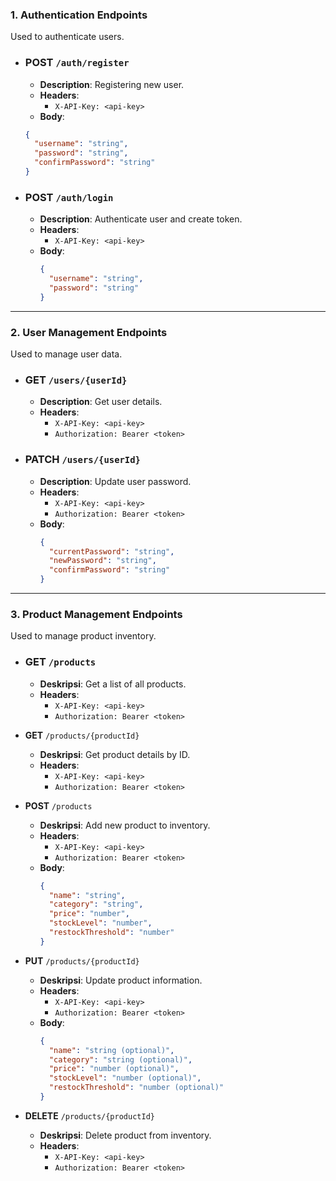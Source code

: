 ### 1. **Authentication Endpoints**

Used to authenticate users.

- ### POST `/auth/register`
  - **Description**: Registering new user.
  - **Headers**:
    - `X-API-Key: <api-key>`
  - **Body**:
  ```json
  {
    "username": "string", 
    "password": "string",
    "confirmPassword": "string"
  }
  ```

- ### POST `/auth/login`
  - **Description**: Authenticate user and create token.
  - **Headers**:
    - `X-API-Key: <api-key>`
  - **Body**:
      ```json
      {
        "username": "string", 
        "password": "string" 
      }
      ```

---

### 2. **User Management Endpoints**
   
Used to manage user data.

- ### **GET** `/users/{userId}`
  - **Description**: Get user details.
  - **Headers**:
    - `X-API-Key: <api-key>`
    - `Authorization: Bearer <token>`

- ### **PATCH** `/users/{userId}`
  - **Description**: Update user password.
  - **Headers**:
    - `X-API-Key: <api-key>`
    - `Authorization: Bearer <token>`
  - **Body**:
    ```json
    {
      "currentPassword": "string",
      "newPassword": "string",
      "confirmPassword": "string"
    }
    ```

---

### 3. **Product Management Endpoints**

Used to manage product inventory.

- ### **GET** `/products`
  - **Deskripsi**: Get a list of all products.
  - **Headers**:
    - `X-API-Key: <api-key>`
    - `Authorization: Bearer <token>`

- **GET** `/products/{productId}`
  - **Deskripsi**: Get product details by ID.
  - **Headers**:
    - `X-API-Key: <api-key>`
    - `Authorization: Bearer <token>`

- **POST** `/products`
  - **Deskripsi**: Add new product to inventory.
  - **Headers**:
    - `X-API-Key: <api-key>`
    - `Authorization: Bearer <token>`
  - **Body**:
    ```json
    {
      "name": "string",
      "category": "string",
      "price": "number",
      "stockLevel": "number",
      "restockThreshold": "number"
    }
    ```

- **PUT** `/products/{productId}`
  - **Deskripsi**: Update product information.
  - **Headers**:
    - `X-API-Key: <api-key>`
    - `Authorization: Bearer <token>`
  - **Body**:
    ```json
    {
      "name": "string (optional)",
      "category": "string (optional)",
      "price": "number (optional)",
      "stockLevel": "number (optional)",
      "restockThreshold": "number (optional)"
    }
    ```

- **DELETE** `/products/{productId}`
  - **Deskripsi**: Delete product from inventory.
  - **Headers**:
    - `X-API-Key: <api-key>`
    - `Authorization: Bearer <token>`